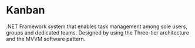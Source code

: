 # Kanban
.NET Framework system that enables task management among sole users, groups and dedicated teams. Designed
by using the Three-tier architecture and the MVVM software pattern.
